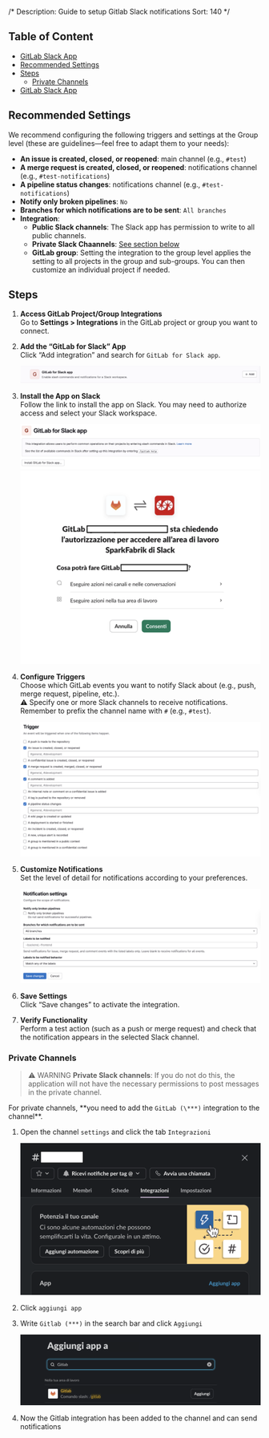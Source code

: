 /*
Description: Guide to setup Gitlab Slack notifications
Sort: 140
*/

## Table of Content

- [GitLab Slack App](#gitlab-slack-app)
- [Recommended Settings](#recommended-settings)
- [Steps](#steps)
  - [Private Channels](#private-channels)
- [GitLab Slack App](https://api.slack.com/apps)

## Recommended Settings

We recommend configuring the following triggers and settings at the Group level (these are guidelines—feel free to adapt them to your needs):

- **An issue is created, closed, or reopened**: main channel (e.g., `#test`)
- **A merge request is created, closed, or reopened**: notifications channel (e.g., `#test-notifications`)
- **A pipeline status changes**: notifications channel (e.g., `#test-notifications`)
- **Notify only broken pipelines**: `No`
- **Branches for which notifications are to be sent**: `All branches`
- **Integration**:
  - **Public Slack channels**: The Slack app has permission to write to all public channels.
  - **Private Slack Chaannels**: [See section below](#private-channels)
  - **GitLab group**: Setting the integration to the group level applies the setting to all projects in the group and sub-groups. You can then customize an individual project if needed.

## Steps

1. **Access GitLab Project/Group Integrations**  
   Go to **Settings > Integrations** in the GitLab project or group you want to connect.

2. **Add the “GitLab for Slack” App**  
   Click “Add integration” and search for `GitLab for Slack app`.

   ![step-1](/assets/images/gitlab-slack-notifications/notifications-step-1.png)

3. **Install the App on Slack**  
   Follow the link to install the app on Slack. You may need to authorize access and select your Slack workspace.

   ![step-2](/assets/images/gitlab-slack-notifications/notifications-step-2.png)
   ![step-3](/assets/images/gitlab-slack-notifications/notifications-step-3.png)

4. **Configure Triggers**  
   Choose which GitLab events you want to notify Slack about (e.g., push, merge request, pipeline, etc.).  
   ⚠️ Specify one or more Slack channels to receive notifications. Remember to prefix the channel name with `#` (e.g., `#test`).

   ![step-4](/assets/images/gitlab-slack-notifications/notifications-step-4.png)

5. **Customize Notifications**  
   Set the level of detail for notifications according to your preferences.

   ![step-5](/assets/images/gitlab-slack-notifications/notifications-step-5.png)

6. **Save Settings**  
   Click “Save changes” to activate the integration.

7. **Verify Functionality**  
   Perform a test action (such as a push or merge request) and check that the notification appears in the selected Slack channel.

### Private Channels

> ⚠️ WARNING **Private Slack channels**: If you do not do this, the application will not have the necessary permissions to post messages in the private channel.

For private channels, **you need to add the `GitLab (\***)` integration to the channel\*\*.

1. Open the channel `settings` and click the tab `Integrazioni`

   ![private-channel-1](/assets/images/gitlab-slack-notifications/private-channel-1.png)

2. Click `aggiungi app`
3. Write `Gitlab (***)` in the search bar and click `Aggiungi`

   ![private-channel-2](/assets/images/gitlab-slack-notifications/private-channel-2.png)

4. Now the Gitlab integration has been added to the channel and can send notifications
